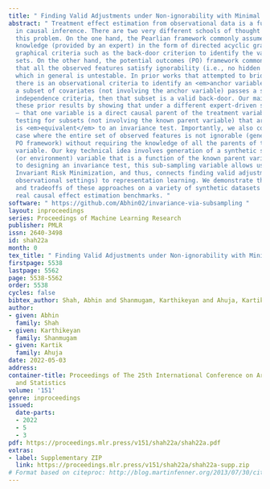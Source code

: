 ```yaml
---
title: " Finding Valid Adjustments under Non-ignorability with Minimal DAG Knowledge "
abstract: " Treatment effect estimation from observational data is a fundamental problem
  in causal inference. There are two very different schools of thought that have tackled
  this problem. On the one hand, the Pearlian framework commonly assumes structural
  knowledge (provided by an expert) in the form of directed acyclic graphs and provides
  graphical criteria such as the back-door criterion to identify the valid adjustment
  sets. On the other hand, the potential outcomes (PO) framework commonly assumes
  that all the observed features satisfy ignorability (i.e., no hidden confounding),
  which in general is untestable. In prior works that attempted to bridge these frameworks,
  there is an observational criteria to identify an <em>anchor variable</em> and if
  a subset of covariates (not involving the anchor variable) passes a suitable conditional
  independence criteria, then that subset is a valid back-door. Our main result strengthens
  these prior results by showing that under a different expert-driven structural knowledge
  — that one variable is a direct causal parent of the treatment variable — remarkably,
  testing for subsets (not involving the known parent variable) that are valid back-doors
  is <em>equivalent</em> to an invariance test. Importantly, we also cover the non-trivial
  case where the entire set of observed features is not ignorable (generalizing the
  PO framework) without requiring the knowledge of all the parents of the treatment
  variable. Our key technical idea involves generation of a synthetic sub-sampling
  (or environment) variable that is a function of the known parent variable. In addition
  to designing an invariance test, this sub-sampling variable allows us to leverage
  Invariant Risk Minimization, and thus, connects finding valid adjustments (in non-ignorable
  observational settings) to representation learning. We demonstrate the effectiveness
  and tradeoffs of these approaches on a variety of synthetic datasets as well as
  real causal effect estimation benchmarks. "
software: " https://github.com/Abhin02/invariance-via-subsampling "
layout: inproceedings
series: Proceedings of Machine Learning Research
publisher: PMLR
issn: 2640-3498
id: shah22a
month: 0
tex_title: " Finding Valid Adjustments under Non-ignorability with Minimal DAG Knowledge "
firstpage: 5538
lastpage: 5562
page: 5538-5562
order: 5538
cycles: false
bibtex_author: Shah, Abhin and Shanmugam, Karthikeyan and Ahuja, Kartik
author:
- given: Abhin
  family: Shah
- given: Karthikeyan
  family: Shanmugam
- given: Kartik
  family: Ahuja
date: 2022-05-03
address:
container-title: Proceedings of The 25th International Conference on Artificial Intelligence
  and Statistics
volume: '151'
genre: inproceedings
issued:
  date-parts:
  - 2022
  - 5
  - 3
pdf: https://proceedings.mlr.press/v151/shah22a/shah22a.pdf
extras:
- label: Supplementary ZIP
  link: https://proceedings.mlr.press/v151/shah22a/shah22a-supp.zip
# Format based on citeproc: http://blog.martinfenner.org/2013/07/30/citeproc-yaml-for-bibliographies/
---
```

